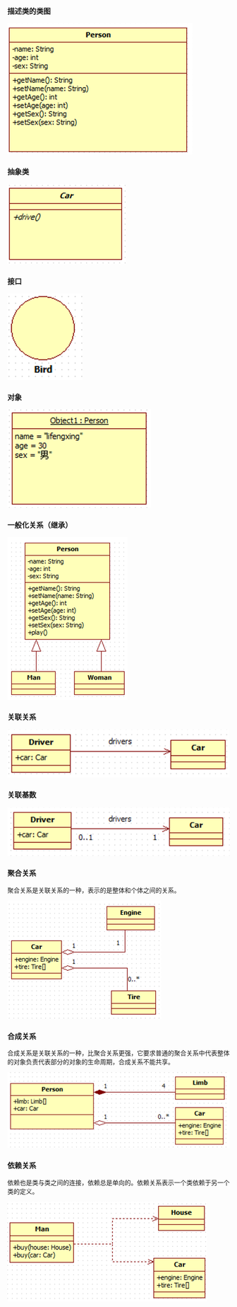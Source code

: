 

### 描述类的类图

![1565814330302](assets/1565814330302.png)

### 抽象类 

![1565814354286](assets/1565814354286.png)

### 接口

![1565814376802](assets/1565814376802.png)

### 对象

![1565814396742](assets/1565814396742.png)

### 一般化关系（继承）

![1565814419069](assets/1565814419069.png)

### 关联关系

![1565814448720](assets/1565814448720.png)



### 关联基数

![1565814464184](assets/1565814464184.png)



### 聚合关系

聚合关系是关联关系的一种，表示的是整体和个体之间的关系。

![1565814486799](assets/1565814486799.png)



### 合成关系

合成关系是关联关系的一种，比聚合关系更强，它要求普通的聚合关系中代表整体的对象负责代表部分的对象的生命周期，合成关系不能共享。

![1565814516778](assets/1565814516778.png)



### 依赖关系

依赖也是类与类之间的连接，依赖总是单向的。依赖关系表示一个类依赖于另一个类的定义。

![1565814555108](assets/1565814555108.png)
